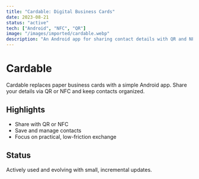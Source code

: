 ```yaml
---
title: "Cardable: Digital Business Cards"
date: 2023-08-21
status: "active"
tech: ["Android", "NFC", "QR"]
image: "/images/imported/cardable.webp"
description: "An Android app for sharing contact details with QR and NFC, reducing paper cards."
---
```


# Cardable

Cardable replaces paper business cards with a simple Android app. Share your details via QR or NFC and keep contacts organized.

## Highlights
- Share with QR or NFC
- Save and manage contacts
- Focus on practical, low-friction exchange

## Status
Actively used and evolving with small, incremental updates.

